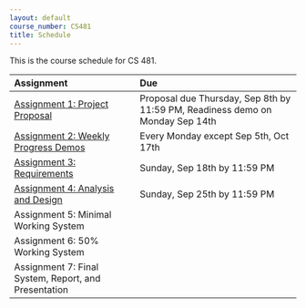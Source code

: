 ```yaml
---
layout: default
course_number: CS481
title: Schedule
---
```


This is the course schedule for CS 481.

**Assignment** | **Due**
:--------------|:---------
[Assignment 1: Project Proposal](assign/assign01.html)                       | Proposal due Thursday, Sep 8th by 11:59 PM, Readiness demo on Monday Sep 14th
[Assignment 2: Weekly Progress Demos](assign/assign02.html)                  | Every Monday except Sep 5th, Oct 17th
[Assignment 3: Requirements](assign/assign03.html)                           | Sunday, Sep 18th by 11:59 PM 
[Assignment 4: Analysis and Design](assign/assign04.html)                    | Sunday, Sep 25th by 11:59 PM
Assignment 5: Minimal Working System                                         | 
Assignment 6: 50% Working System                                             | 
Assignment 7: Final System, Report, and Presentation                         | 


<!--
Old Fall 2015 Schedule
----- ----- ----- ----- ----- ----- 
[Assignment 4: Analysis and Design](assign/assign04.html) | Sunday, Sep 28th by 11:59 PM
[Assignment 5: Minimal Working System](assign/assign05.html) | Monday, Oct 26th demos in class
[Assignment 6: 50% Working System](assign/assign06.html) | Monday, Nov 16th demos in class
[Assignment 7: Final System, Report, and Presentation](assign/assign07.html) | See assignment description
-->
